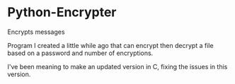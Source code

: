 # Python-Encrypter
Encrypts messages

Program I created a little while ago that can encrypt then decrypt a file based on a password and number of encryptions.

I've been meaning to make an updated version in C, fixing the issues in this version.
